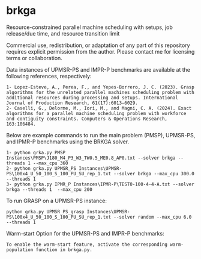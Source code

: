 # brkga
Resource-constrained parallel machine scheduling with setups, job release/due time, and resource transition limit

Commercial use, redistribution, or adaptation of any part of this repository requires explicit permission from the author. Please contact me for licensing terms or collaboration.

Data instances of UPMSR-PS and IMPR-P benchmarks are available at the following references, respectively:

    1- Lopez-Esteve, A., Perea, F., and Yepes-Borrero, J. C. (2023). Grasp algorithms for the unrelated parallel machines scheduling problem with additional resources during processing and setups. International Journal of Production Research, 61(17):6013–6029.
    2- Caselli, G., Delorme, M., Iori, M., and Magni, C. A. (2024). Exact algorithms for a parallel machine scheduling problem with workforce and contiguity constraints. Computers & Operations Research, 163:106484.


Below are example commands to run the main problem (PMSP), UPMSR-PS, and IPMR-P benchmarks using the BRKGA solver.

    1- python grka.py PMSP Instances\PMSP\J180_M4_P3_W3_TW0.5_ME0.8_AP0.txt --solver brkga --threads 1 --max_cpu 360   
    2- python grka.py UPMSR_PS Instances\UPMSR-PS\100x4_U_50_100_S_100_PU_SU_rep_1.txt --solver brkga --max_cpu 300.0 --threads 1  
    3- python grka.py IPMR_P Instances\IPMR-P\TEST0-100-4-4-A.txt --solver brkga --threads 1  --max_cpu 200 

To run GRASP on a UPMSR-PS instance:

    python grka.py UPMSR_PS_grasp Instances\UPMSR-PS\100x4_U_50_100_S_100_PU_SU_rep_1.txt --solver random --max_cpu 6.0 --threads 1

Warm-start Option for the UPMSR-PS and IMPR-P benchmarks:

    To enable the warm-start feature, activate the corresponding warm-population function in brkga.py.
